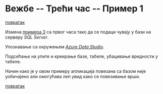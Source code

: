 # Вежбе -- Трећи час -- Пример 1

[повратак](../../README.md)

Измена [примера 3](../../01_cas/primer4/README.md) са првог часа тако да се подаци чувају у бази на серверу _SQL Server_.

Упознавање са окружењем [_Azure Data Studio_](https://azure.microsoft.com/en-us/updates/azure-data-studio-is-now-available/).

Подсећање на упите и креирање базе, табеле, убацивање вредности у табеле.

Начин како је у овом примеру апликација повезана са базом није уобичајено али омогућава леп увид како се повезивање врши.

[повратак](../../README.md)
